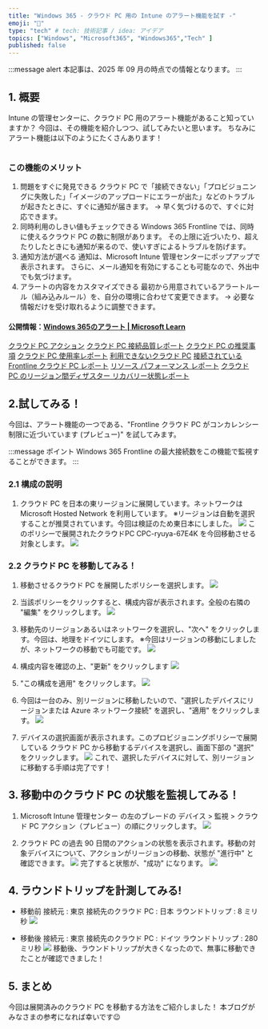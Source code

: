 ```yaml
---
title: "Windows 365 - クラウド PC 用の Intune のアラート機能を試す -"
emoji: "🚁"
type: "tech" # tech: 技術記事 / idea: アイデア
topics: ["Windows", "Microsoft365", "Windows365","Tech" ]
published: false
---
```


:::message alert
本記事は、2025 年 09 月の時点での情報となります。
:::

## 1. 概要
Intune の管理センターに、クラウド PC 用のアラート機能があること知っていますか？
今回は、その機能を紹介しつつ、試してみたいと思います。
ちなみにアラート機能は以下のようにたくさんあります！

![]()


### この機能のメリット
1. 問題をすぐに発見できる
クラウド PC で「接続できない」「プロビジョニングに失敗した」「イメージのアップロードにエラーが出た」などのトラブルが起きたときに、すぐに通知が届きます。
→ 早く気づけるので、すぐに対応できます。
2. 同時利用のしきい値もチェックできる
Windows 365 Frontline では、同時に使えるクラウド PC の数に制限があります。
その上限に近づいたり、超えたりしたときにも通知が来るので、使いすぎによるトラブルを防げます。
3. 通知方法が選べる
通知は、Microsoft Intune 管理センターにポップアップで表示されます。
さらに、メール通知を有効にすることも可能なので、外出中でも気づけます。
4. アラートの内容をカスタマイズできる
最初から用意されているアラートルール（組み込みルール）を、自分の環境に合わせて変更できます。
→ 必要な情報だけを受け取れるように調整できます。

#### 公開情報：[Windows 365のアラート | Microsoft Learn ](https://learn.microsoft.com/ja-jp/windows-365/enterprise/alerts)
[クラウド PC アクション](https://learn.microsoft.com/ja-jp/windows-365/enterprise/report-cloud-pc-actions)
[クラウド PC 接続品質レポート](https://learn.microsoft.com/ja-jp/windows-365/enterprise/report-cloud-pc-connection-quality)
[クラウド PC の推奨事項](https://learn.microsoft.com/ja-jp/windows-365/enterprise/report-cloud-pcs-not-available)
[クラウド PC 使用率レポート](https://learn.microsoft.com/ja-jp/windows-365/enterprise/report-cloud-pcs-not-available)
[利用できないクラウド PC](https://learn.microsoft.com/ja-jp/windows-365/enterprise/report-cloud-pcs-not-available)
[接続されている Frontline クラウド PC レポート](https://learn.microsoft.com/ja-jp/windows-365/enterprise/report-connected-frontline-cloud-pcs)
[リソース パフォーマンス レポート](https://learn.microsoft.com/ja-jp/windows-365/enterprise/report-resource-performance)
[クラウド PC のリージョン間ディザスター リカバリー状態レポート](https://learn.microsoft.com/ja-jp/windows-365/enterprise/cross-region-disaster-recovery-report)

## 2.試してみる！ 
今回は、アラート機能の一つである、"Frontline クラウド PC がコンカレンシー制限に近づいています (プレビュー)" を試してみます。

:::message
ポイント Windows 365 Frontline の最大接続数をこの機能で監視することができます。
:::

### 2.1 構成の説明
1. クラウド PC を日本の東リージョンに展開しています。ネットワークは Microsoft Hosted Network を利用しています。
※リージョンは自動を選択することが推奨されています。今回は検証のため東日本にしました。
![](https://storage.googleapis.com/zenn-user-upload/c674c31754d6-20250520.png)
このポリシーで展開されたクラウドPC CPC-ryuya-67E4K を今回移動させる対象とします。
![](https://storage.googleapis.com/zenn-user-upload/a0dbb159b327-20250520.png)




### 2.2 クラウド PC を移動してみる！

1. 移動させるクラウド PC を展開したポリシーを選択します。
![](https://storage.googleapis.com/zenn-user-upload/b6bcfa264212-20250520.png)

2. 当該ポリシーをクリックすると、構成内容が表示されます。全般の右隣の "編集" をクリックします。
![](https://storage.googleapis.com/zenn-user-upload/0d81ba995a1e-20250520.png)


3. 移動先のリージョンあるいはネットワークを選択し、"次へ" をクリックします。今回は、地理をドイツにします。
※今回はリージョンの移動にしましたが、ネットワークの移動でも可能です。
![](https://storage.googleapis.com/zenn-user-upload/7ffae5d40d92-20250520.png)


4. 構成内容を確認の上、"更新" をクリックします
![](https://storage.googleapis.com/zenn-user-upload/5be94379ccf0-20250520.png)


5. "この構成を適用" をクリックします。
![](https://storage.googleapis.com/zenn-user-upload/2c9f828d8173-20250520.png)

6. 今回は一台のみ、別リージョンに移動したいので、"選択したデバイスにリージョンまたは Azure ネットワーク接続" を選択し、"適用" をクリックします。
![](https://storage.googleapis.com/zenn-user-upload/8d88e22bbe47-20250520.png)


7. デバイスの選択画面が表示されます。このプロビジョニングポリシーで展開している クラウド PC から移動するデバイスを選択し、画面下部の "選択" をクリックします。
![](https://storage.googleapis.com/zenn-user-upload/151146583cb9-20250520.png)
これで、選択したデバイスに対して、別リージョンに移動する手順は完了です！


## 3. 移動中のクラウド PC の状態を監視してみる！
1. Microsoft Intune 管理センター の左のブレードの デバイス > 監視 > クラウド PC アクション（プレビュー）の順にクリックします。
![](https://storage.googleapis.com/zenn-user-upload/8aee55451c73-20250520.png)


2. クラウド PC の過去 90 日間のアクションの状態を表示されます。移動の対象デバイスについて、アクションがリージョンの移動、状態が "進行中" と確認できます。
![](https://storage.googleapis.com/zenn-user-upload/945b10640b0f-20250520.png)
完了すると状態が、"成功" になります。
![](https://storage.googleapis.com/zenn-user-upload/ef4853d4ec90-20250520.png)


## 4. ラウンドトリップを計測してみる!

- 移動前
接続元 : 東京
接続先のクラウド PC : 日本
ラウンドトリップ : 8 ミリ秒
![](https://storage.googleapis.com/zenn-user-upload/ade62bbc2088-20250520.png)

- 移動後
接続元 : 東京
接続先のクラウド PC : ドイツ
ラウンドトリップ : 280 ミリ秒
![](https://storage.googleapis.com/zenn-user-upload/8ebd35208a64-20250520.png)
移動後、ラウンドトリップが大きくなったので、無事に移動できたことが確認できました！


## 5. まとめ
今回は展開済みのクラウド PC を移動する方法をご紹介しました！
本ブログがみなさまの参考になれば幸いです😉








